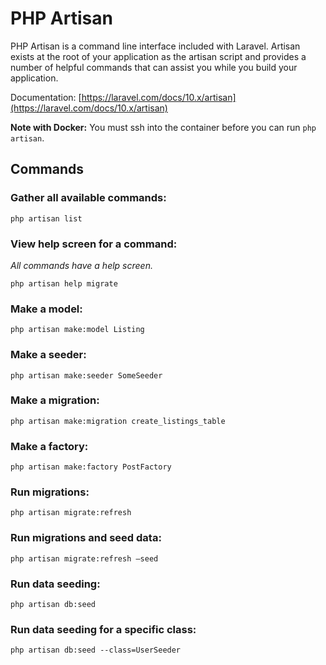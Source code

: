# PHP Artisan

PHP Artisan is a command line interface included with Laravel. Artisan exists at the root of your application as the artisan script and provides a number of helpful commands that can assist you while you build your application. 

Documentation: [https://laravel.com/docs/10.x/artisan](https://laravel.com/docs/10.x/artisan)

**Note with Docker:** You must ssh into the container before you can run `php artisan`.

## Commands

### Gather all available commands:

`php artisan list`

### View help screen for a command:

*All commands have a help screen.*

`php artisan help migrate`

### Make a model:

`php artisan make:model Listing`

### Make a seeder:

`php artisan make:seeder SomeSeeder`

### Make a migration:

`php artisan make:migration create_listings_table`

### Make a factory:

`php artisan make:factory PostFactory`

### Run migrations:

`php artisan migrate:refresh`

### Run migrations and seed data:

`php artisan migrate:refresh —seed`

### Run data seeding:

`php artisan db:seed`

### Run data seeding for a specific class:

`php artisan db:seed --class=UserSeeder`